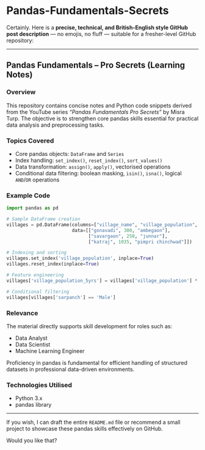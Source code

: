 # Pandas-Fundamentals-Secrets
Certainly. Here is a **precise, technical, and British-English style GitHub post description** — no emojis, no fluff — suitable for a fresher-level GitHub repository:

---

## Pandas Fundamentals – Pro Secrets (Learning Notes)

### Overview

This repository contains concise notes and Python code snippets derived from the YouTube series *“Pandas Fundamentals Pro Secrets”* by Misra Turp. The objective is to strengthen core pandas skills essential for practical data analysis and preprocessing tasks.

### Topics Covered

* Core pandas objects: `DataFrame` and `Series`
* Index handling: `set_index()`, `reset_index()`, `sort_values()`
* Data transformation: `assign()`, `apply()`, vectorised operations
* Conditional data filtering: boolean masking, `isin()`, `isna()`, logical `AND`/`OR` operations

### Example Code

```python
import pandas as pd

# Sample DataFrame creation
villages = pd.DataFrame(columns=["village_name", "village_population", "taluka"],
                        data=[["gonavadi", 300, "ambegaon"],
                              ["savargaon", 250, "junnar"],
                              ["katraj", 1035, "pimpri chinchwad"]])

# Indexing and sorting
villages.set_index('village_population', inplace=True)
villages.reset_index(inplace=True)

# Feature engineering
villages['village_population_5yrs'] = villages['village_population'] * 2.5

# Conditional filtering
villages[villages['sarpanch'] == 'Male']
```

### Relevance

The material directly supports skill development for roles such as:

* Data Analyst
* Data Scientist
* Machine Learning Engineer

Proficiency in pandas is fundamental for efficient handling of structured datasets in professional data-driven environments.

### Technologies Utilised

* Python 3.x
* pandas library

---

If you wish, I can draft the entire `README.md` file or recommend a small project to showcase these pandas skills effectively on GitHub.

Would you like that?
